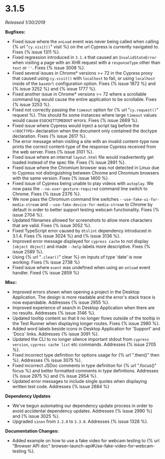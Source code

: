 # 3.1.5

*Released 1/30/2019*

**Bugfixes:**

- Fixed issue where the `onLoad` event was never being called when calling {% url "`cy.visit()`" visit %} on the url Cypress is currently navigated to. Fixes {% issue 1311 %}.
- Fixed regression introduced in `3.1.4` that caused an `InvalidStateError` when visiting a page with an XHR request with a `responseType` other than `text` or `''`. Fixes {% issue 3008 %}.
- Fixed several issues in Chrome* versions >= 72 in the Cypress proxy that caused using `cy.visit()` with `localhost` to fail, or using `localhost` inside of the `baseUrl` configuration option. Fixes {% issue 1872 %} and {% issue 3252 %} and {% issue 1777 %}.
- Fixed another issue in Chrome* versions >= 72 where a scrollable command log would cause the entire application to be scrollable. Fixes {% issue 3253 %}.
- Fixed not correctly passing the `timeout` option for {% url "`cy.request()`" request %}. This should fix some instances where large `timeout` values would cause `ESOCKETTIMEDOUT` errors. Fixes {% issue 2669 %}.
- Fixed issue where Cypress would inject a script tag before the `<!DOCTYPE>` declaration when the document only contained the doctype declaration. Fixes {% issue 2617 %}.
- The error message when visiting a site with an invalid content-type now prints the correct content-type of the response Cypress received from the web server. Fixes {% issue 3101 %}.
- Fixed issue where an internal `layout.html` file would inadvertently get loaded instead of the spec file. Fixes {% issue 2891 %}.
- Fixed issue where the Chromium browser was not detected in Linux due to Cypress not distinguishing between Chrome and Chromium browsers with the same version. Fixes {% issue 1400 %}.
- Fixed issue of Cypress being unable to play videos with `autoplay`. We now pass the `--no-user-gesture-required` command line switch to Chrome. Fixes {% issue 2376 %}.
- We now pass the Chromium command line switches `--use-fake-ui-for-media-stream` and `--use-fake-device-for-media-stream` to Chrome by default in order to better support testing webcam functionality. Fixes {% issue 2704 %}.
- Updated filenames allowed for screenshots to allow more characters that are valid. Fixes {% issue 3052 %}.
- Fixed TypeScript error caused by `dtslint` dependency introduced in 3.1.4. Fixes {% issue 3024 %} and {% issue 3136 %}.
- Improved error message displayed for `cypress cache` to not display `[object Object]` and made `--help` labels more descriptive. Fixes {% issue 2589 %}.
- Using {% url "`.clear()`" clear %} on inputs of type 'date' is now working. Fixes {% issue 2738 %}
- Fixed issue where `event` was undefined when using an `onload` event handler. Fixed {% issue 2859 %}

**Misc:**

- Improved errors shown when opening a project in the Desktop Application. The design is more readable and the error's stack trace is now expandable. Addresses {% issue 2955 %}.
- Improved experience of search in Desktop Application when there are no results. Addresses {% issue 3146 %}.
- Updated tooltip content so that it no longer flows outside of the tooltip in the Test Runner when displaying longer routes. Fixes {% issue 2980 %}.
- Added word labels beside icons in Desktop Application for 'Support' and 'Docs' links. Addresses {% issue 3091 %}.
- Updated the CLI to no longer silence important stdout from `cypress version`, `cypress cache list` etc commands. Addresses {% issue 2705 %}.
- Fixed incorrect type definition for options usage for {% url ".then()" then %}.  Addresses {% issue 3075 %}.
- Fixed incorrect JSDoc comments in type definition for {% url ".focus()" focus %} and better formatted comments in type definitions. Addresses {% issue 2975 %} and {% issue 2954 %}.
- Updated error messages to include single quotes when displaying written test code. Addresses {% issue 2684 %}

**Dependency Updates**

- We've begun automating our dependency update process in order to avoid accidental dependency updates. Addresses {% issue 2990 %} and {% issue 3025 %}.
- Upgraded `sinon` from `3.2.0` to `3.3.0`. Addresses {% issue 1328 %}.

**Documentation Changes:**

- Added example on how to use a fake video for webcam testing to {% url "Browser API doc" browser-launch-api#Use-fake-video-for-webcam-testing %}.
